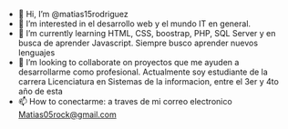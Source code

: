 - 👋 Hi, I’m @matias15rodriguez
- 👀 I’m interested in  el desarrollo web y el mundo IT en general. 
- 🌱 I’m currently learning  HTML, CSS, boostrap, PHP, SQL Server  y en busca de aprender Javascript. Siempre busco aprender nuevos lenguajes
- 💞️ I’m looking to collaborate on  proyectos  que me ayuden a desarrollarme como profesional. Actualmente soy estudiante de la carrera  Licenciatura en Sistemas de la informacion, entre el 3er y 4to año de esta
- 📫 How to  conectarme:  a traves de mi correo electronico Matias05rock@gmail.com

<!---
matias15rodriguez/matias15rodriguez is a ✨ special ✨ repository because its `README.md` (this file) appears on your GitHub profile.
You can click the Preview link to take a look at your changes.
--->
